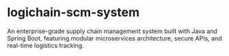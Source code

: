 # logichain-scm-system
An enterprise-grade supply chain management system built with Java and Spring Boot, featuring modular microservices architecture, secure APIs, and real-time logistics tracking.
